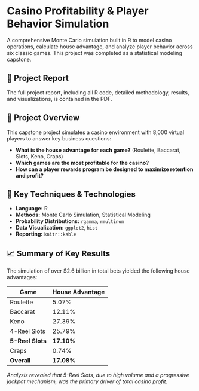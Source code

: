 # Casino Profitability & Player Behavior Simulation

A comprehensive Monte Carlo simulation built in R to model casino operations, calculate house advantage, and analyze player behavior across six classic games. This project was completed as a statistical modeling capstone.

## 📄 Project Report

The full project report, including all R code, detailed methodology, results, and visualizations, is contained in the PDF.

## 🎯 Project Overview

This capstone project simulates a casino environment with 8,000 virtual players to answer key business questions:
- **What is the house advantage for each game?** (Roulette, Baccarat, Slots, Keno, Craps)
- **Which games are the most profitable for the casino?**
- **How can a player rewards program be designed to maximize retention and profit?**

## 🔧 Key Techniques & Technologies

*   **Language:** R
*   **Methods:** Monte Carlo Simulation, Statistical Modeling
*   **Probability Distributions:** `rgamma`, `rmultinom`
*   **Data Visualization:** `ggplot2`, `hist`
*   **Reporting:** `knitr::kable`

## 📈 Summary of Key Results

The simulation of over $2.6 billion in total bets yielded the following house advantages:

| Game          | House Advantage |
|---------------|-----------------|
| Roulette      | 5.07%           |
| Baccarat      | 12.11%          |
| Keno          | 27.39%          |
| 4-Reel Slots  | 25.79%          |
| **5-Reel Slots** | **17.10%**      |
| Craps         | 0.74%           |
| **Overall**   | **17.08%**      |

*Analysis revealed that 5-Reel Slots, due to high volume and a progressive jackpot mechanism, was the primary driver of total casino profit.*
